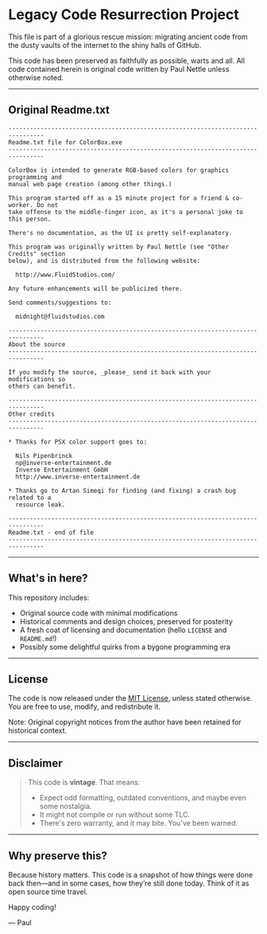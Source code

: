 # Legacy Code Resurrection Project

This file is part of a glorious rescue mission: migrating ancient code from the dusty vaults of the internet to the shiny halls of GitHub.

This code has been preserved as faithfully as possible, warts and all. All code contained herein is original code written by Paul Nettle unless otherwise noted.

---

## Original Readme.txt

    --------------------------------------------------------------------------------
    Readme.txt file for ColorBox.exe
    --------------------------------------------------------------------------------

    ColorBox is intended to generate RGB-based colors for graphics programming and
    manual web page creation (among other things.)

    This program started off as a 15 minute project for a friend & co-worker. Do not
    take offense to the middle-finger icon, as it's a personal joke to this person.

    There's no documentation, as the UI is pretty self-explanatory.

    This program was originally written by Paul Nettle (see "Other Credits" section
    below), and is distributed from the following website:

      http://www.FluidStudios.com/

    Any future enhancements will be publicized there.

    Send comments/suggestions to:

      midnight@fluidstudios.com

    --------------------------------------------------------------------------------
    About the source
    --------------------------------------------------------------------------------

    If you modify the source, _please_ send it back with your modifications so
    others can benefit.

    --------------------------------------------------------------------------------
    Other credits
    --------------------------------------------------------------------------------

    * Thanks for PSX color support goes to:

      Nils Pipenbrinck
      np@inverse-entertainment.de
      Inverse Entertainment GmbH
      http://www.inverse-entertainment.de

    * Thanks go to Artan Simeqi for finding (and fixing) a crash bug related to a
      resource leak.

    --------------------------------------------------------------------------------
    Readme.txt - end of file
    --------------------------------------------------------------------------------

---

## What's in here?

This repository includes:

- Original source code with minimal modifications  
- Historical comments and design choices, preserved for posterity  
- A fresh coat of licensing and documentation (hello `LICENSE` and `README.md`!)  
- Possibly some delightful quirks from a bygone programming era

---

## License

The code is now released under the [MIT License](LICENSE), unless stated otherwise. You are free to use, modify, and redistribute it.

Note: Original copyright notices from the author have been retained for historical context.

---

## Disclaimer

> This code is **vintage**. That means:
> 
> - Expect odd formatting, outdated conventions, and maybe even some nostalgia.
> - It might not compile or run without some TLC.
> - There's zero warranty, and it may bite. You’ve been warned.

---

## Why preserve this?

Because history matters. This code is a snapshot of how things were done back then—and in some cases, how they’re still done today. Think of it as open source time travel.

Happy coding!

— Paul
